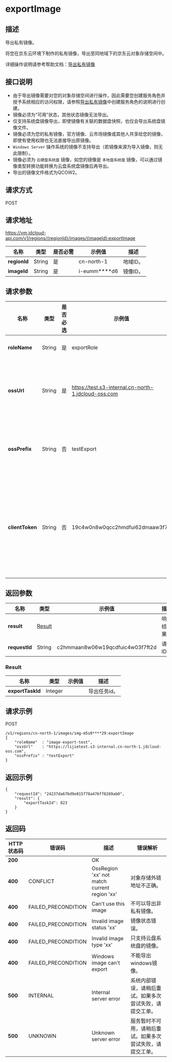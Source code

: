 # exportImage


## 描述

导出私有镜像。

将您在京东云环境下制作的私有镜像，导出至同地域下的京东云对象存储空间中。

详细操作说明请参考帮助文档：[导出私有镜像](https://docs.jdcloud.com/cn/virtual-machines/export-private-image)

## 接口说明
- 由于导出镜像需要对您的对象存储空间进行操作，因此需要您创建服务角色并授予系统相应的访问权限，请参照[导出私有镜像](https://docs.jdcloud.com/cn/virtual-machines/export-private-image)中创建服务角色的说明进行创建。
- 镜像必须为“可用”状态，其他状态镜像无法导出。
- 仅支持系统盘镜像导出，即使镜像有关联的数据盘快照，也仅会导出系统盘镜像文件。
- 镜像必须为您的私有镜像，官方镜像、云市场镜像或其他人共享给您的镜像，即使有使用权限也无法直接导出原镜像。
- `Windows Server` 操作系统的镜像不支持导出（若镜像来源为导入镜像，则无此限制）。
- 镜像必须为 `云硬盘系统盘` 镜像，如您的镜像是 `本地盘系统盘` 镜像，可以通过镜像类型转换功能转换为云盘系统盘镜像后再导出。
- 导出的镜像文件格式为QCOW2。


## 请求方式
POST

## 请求地址
https://vm.jdcloud-api.com/v1/regions/{regionId}/images/{imageId}:exportImage

|名称|类型|是否必需|示例值|描述|
|---|---|---|---|---|
|**regionId**|String|是|cn-north-1|地域ID。|
|**imageId**|String|是|i-eumm****d6|镜像ID。|

## 请求参数
|名称|类型|是否必选|示例值|描述|
|---|---|---|---|---|
|**roleName**|String|是|exportRole |用户创建的服务角色名称。|
|**ossUrl**|String|是|https://test.s3-internal.cn-north-1.jdcloud-oss.com|存储导出镜像文件的 `oss bucket` 的域名，请填写以 https:// 开头的完整url。|
|**ossPrefix**|String|否|testExport|导出镜像文件名前缀，仅支持英文字母和数字，不能超过32个字符。|
|**clientToken**|String|否|19c4w0n8w0qcc2hmdfui62dmaaw3f7ft|用户导出镜像的幂等性保证。每次导出请传入不同的值，如果传值与某次的clientToken相同，则返还同一个请求结果，不能超过64个字符。|


## 返回参数
|名称|类型|示例值|描述|
|---|---|---|---|
|**result**|[Result](exportImage#result)| |响应结果。|
|**requestId**|String|c2hmmaan8w06w19qcdfuic4w03f7ft2d|请求ID。|

### <div id="Result">Result</div>
|名称|类型|示例值|描述|
|---|---|---|---|
|**exportTaskId**|Integer| |导出任务id。|


## 请求示例
POST

```
/v1/regions/cn-north-1/images/img-m5s0****29:exportImage
{
    "roleName"  : "image-export-test",
    "ossUrl"    : "https://lijietest.s3-internal.cn-north-1.jdcloud-oss.com",
    "ossPrefix" : "testExport"
}
```



## 返回示例
```
{
    "requestId": "24237da676d9e815f78a476ff8269ab0", 
    "result": {
        "exportTaskId": 823
    }
}
```

## 返回码
|HTTP状态码|错误码|描述|错误解析|
|---|---|---|---|
|**200**||OK||
|**400**|CONFLICT|OssRegion 'xx' not match current region 'xx'|对象存储外链地址不正确。|
|**400**|FAILED_PRECONDITION|Can't use this image|不可以导出非私有镜像。|
|**400**|FAILED_PRECONDITION|Invalid image status 'xx'|镜像状态错误。|
|**400**|FAILED_PRECONDITION|Invalid image type 'xx'|只支持云盘系统盘的镜像。|
|**400**|FAILED_PRECONDITION|Windows image can't export|不能导出windows镜像。|
|**500**|INTERNAL|Internal server error|系统内部错误，请稍后重试。如果多次尝试失败，请提交工单。|
|**500**|UNKNOWN|Unknown server error|服务暂时不可用，请稍后重试。如果多次尝试失败，请提交工单。|
